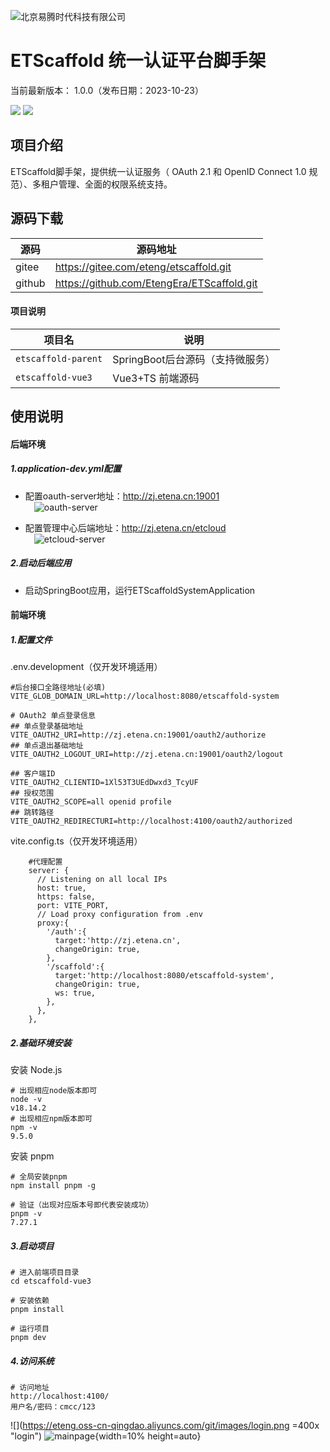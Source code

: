 

![北京易腾时代科技有限公司](https://eteng.oss-cn-qingdao.aliyuncs.com/git/images/etena.jpg "易腾时代")



ETScaffold 统一认证平台脚手架
===============

当前最新版本： 1.0.0（发布日期：2023-10-23） 


[![](https://eteng.oss-cn-qingdao.aliyuncs.com/git/images/Author-北京易腾时代科技-orange.svg)](http://www.etena.cn)
[![](https://eteng.oss-cn-qingdao.aliyuncs.com/git/images/version-1.0.0-brightgreen.svg)](https://gitee.com/eteng/etscaffold)


项目介绍
-----------------------------------

ETScaffold脚手架，提供统一认证服务（ OAuth 2.1 和 OpenID Connect 1.0 规范）、多租户管理、全面的权限系统支持。


源码下载
-----------------------------------

| 源码                | 源码地址                     | 
|--------------------|------------------------|
| gitee    | https://gitee.com/eteng/etscaffold.git        |
| github  | https://github.com/EtengEra/ETScaffold.git |

#### 项目说明

| 项目名                | 说明                     | 
|--------------------|------------------------|
| `etscaffold-parent`    | SpringBoot后台源码（支持微服务）        |
| `etscaffold-vue3` | Vue3+TS 前端源码 |


使用说明
-----------------------------------

#### 后端环境

##### 1.application-dev.yml配置

* 配置oauth-server地址：http://zj.etena.cn:19001  
&emsp;![](https://eteng.oss-cn-qingdao.aliyuncs.com/git/images/oauth-server.png "oauth-server")  

* 配置管理中心后端地址：http://zj.etena.cn/etcloud  
&emsp;![](https://eteng.oss-cn-qingdao.aliyuncs.com/git/images/etcloudserver.png "etcloud-server")

##### 2.启动后端应用
* 启动SpringBoot应用，运行ETScaffoldSystemApplication

#### 前端环境

##### 1.配置文件
.env.development（仅开发环境适用）

```
#后台接口全路径地址(必填)
VITE_GLOB_DOMAIN_URL=http://localhost:8080/etscaffold-system

# OAuth2 单点登录信息
## 单点登录基础地址
VITE_OAUTH2_URI=http://zj.etena.cn:19001/oauth2/authorize
## 单点退出基础地址
VITE_OAUTH2_LOGOUT_URI=http://zj.etena.cn:19001/oauth2/logout

## 客户端ID
VITE_OAUTH2_CLIENTID=1Xl53T3UEdDwxd3_TcyUF
## 授权范围
VITE_OAUTH2_SCOPE=all openid profile
## 跳转路径
VITE_OAUTH2_REDIRECTURI=http://localhost:4100/oauth2/authorized
```

vite.config.ts（仅开发环境适用）

```
    #代理配置
    server: {
      // Listening on all local IPs
      host: true,
      https: false,
      port: VITE_PORT,
      // Load proxy configuration from .env
      proxy:{
        '/auth':{
          target:'http://zj.etena.cn',          
          changeOrigin: true,
        },
        '/scaffold':{          
          target:'http://localhost:8080/etscaffold-system',
          changeOrigin: true,
          ws: true,
        },        
      },
    },
```

##### 2.基础环境安装
安装 Node.js

```
# 出现相应node版本即可
node -v
v18.14.2
# 出现相应npm版本即可
npm -v
9.5.0
```
安装 pnpm

```
# 全局安装pnpm
npm install pnpm -g

# 验证（出现对应版本号即代表安装成功）
pnpm -v
7.27.1
```

##### 3.启动项目
```
# 进入前端项目目录
cd etscaffold-vue3

# 安装依赖
pnpm install

# 运行项目
pnpm dev
```

##### 4.访问系统
```
# 访问地址
http://localhost:4100/
用户名/密码：cmcc/123
```
![](https://eteng.oss-cn-qingdao.aliyuncs.com/git/images/login.png =400x "login")
![](https://eteng.oss-cn-qingdao.aliyuncs.com/git/images/mainpage.png "mainpage"){width=10% height=auto}
